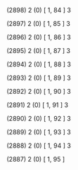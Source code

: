 (2898) 2 (0) [ 1, 84 ] 3 


(2897) 2 (0) [ 1, 85 ] 3 


(2896) 2 (0) [ 1, 86 ] 3 


(2895) 2 (0) [ 1, 87 ] 3 


(2894) 2 (0) [ 1, 88 ] 3 


(2893) 2 (0) [ 1, 89 ] 3 


(2892) 2 (0) [ 1, 90 ] 3 


(2891) 2 (0) [ 1, 91 ] 3 


(2890) 2 (0) [ 1, 92 ] 3 


(2889) 2 (0) [ 1, 93 ] 3 


(2888) 2 (0) [ 1, 94 ] 3 


(2887) 2 (0) [ 1, 95 ]  

